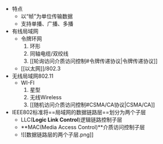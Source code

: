 - 特点
	- 以“帧”为单位传输数据
	- 支持单播、广播、多播
- 有线局域网
	- 令牌环网
		1. 环形
		2. 同轴电缆/双绞线
		3. [[轮询访问介质访问控制#令牌传递协议|令牌传递协议]]
	- [[以太网]]/802.3
- 无线局域网802.11
	- WI-FI
		1. 星型
		2. 无线Wireless
		3. [[随机访问介质访问控制#CSMA/CA协议|CSMA/CA]]
- IEEE802标准将==局域网的数据链路层==划分为两个子层
	- LLC(**Logic Link Control**)逻辑链路控制子层
	- **MAC(Media Access Control)**介质访问控制子层
	- ![[数据链路层的两个子层.png]]
	
